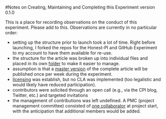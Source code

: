 #Notes on Creating, Maintaining and Completing this Experiment
version 0.1.0

This is a place for recording observations on the conduct of this experiment. Please add to this. Observations are currently in no particular order:

- setting up the structure prior to launch took a lot of time. Right before launching, I forked the repos for the Honest-PI and GitHub Experiment to my account to have them available for re-use.
- the structure for the article was broken up into individual files and placed in its own [folder](https://github.com/ASU-CPI/github-experiment/tree/master/article) to make it easier to manage.
- assumption is that a [master version](https://github.com/ASU-CPI/github-experiment/blob/master/article/article.md) of the complete article will be published once per week during the experiment.
- [licensing](https://github.com/ASU-CPI/github-experiment/blob/master/licensing.md) was establish, but no CLA was implemented (too legalistic and would likely have reduced participation). 
- contributors were solicited through an open call (e.g., via the CPI blog, Twitter, etc.) and targeted invitations
- the management of contributions was left undefined. A PMC (project management committee) consisted of [one collaborator](https://github.com/JustinLongo) at project start, with the anticipation that additional members would be added.
